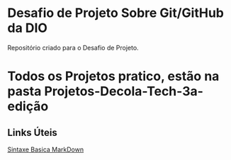 # Desafio de Projeto Sobre Git/GitHub da DIO
Repositório criado para o Desafio de Projeto.
# Todos os Projetos pratico, estão na pasta Projetos-Decola-Tech-3a-edição
## Links Úteis
[Sintaxe Basica MarkDown](https://www.markdownguide.org/basic-syntax/)
